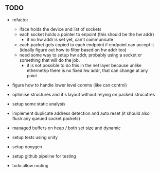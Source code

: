 ## TODO
- refactor
  - iface holds the device and list of sockets
  - each socket holds a pointer to enpoint (this should be the hw addr)
    - if no hw addr is set yet, can't communicate
  - each packet gets copied to each endpoint if endpoint can accept it (ideally figure out how to filter based on hw addr too)
  - need some way to setup hw addr, probably using a socket or something that will do the job.
    - it is not possible to do this in the net layer because unlike ethernet/ip there is no fixed hw addr, that can change at any point

- figure how to handle lower level comms (like can control)

- optimise structures and it's layout without relying on packed strucutres
- setup some static analysis
- implement duplicate address detection and auto reset (it should also flush any queued socket packets)
- managed buffers on heap / both set size and dynamic
- setup tests using unity
- setup doxygen
- setup github pipeline for testing
- todo allow routing